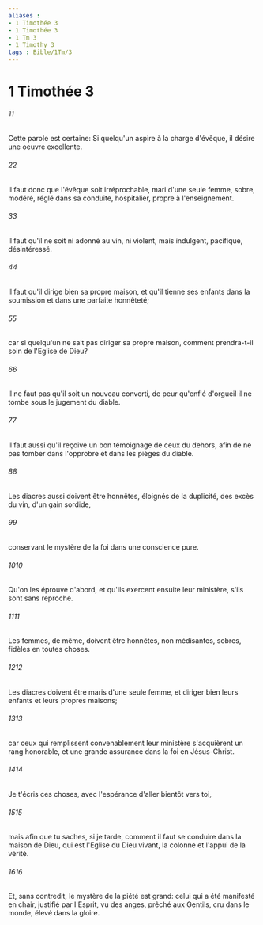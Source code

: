 ```yaml
---
aliases : 
- 1 Timothée 3
- 1 Timothée 3
- 1 Tm 3
- 1 Timothy 3
tags : Bible/1Tm/3
---
```


# 1 Timothée 3

###### 11
Cette parole est certaine: Si quelqu'un aspire à la charge d'évêque, il désire une oeuvre excellente.
###### 22
Il faut donc que l'évêque soit irréprochable, mari d'une seule femme, sobre, modéré, réglé dans sa conduite, hospitalier, propre à l'enseignement.
###### 33
Il faut qu'il ne soit ni adonné au vin, ni violent, mais indulgent, pacifique, désintéressé.
###### 44
Il faut qu'il dirige bien sa propre maison, et qu'il tienne ses enfants dans la soumission et dans une parfaite honnêteté;
###### 55
car si quelqu'un ne sait pas diriger sa propre maison, comment prendra-t-il soin de l'Eglise de Dieu?
###### 66
Il ne faut pas qu'il soit un nouveau converti, de peur qu'enflé d'orgueil il ne tombe sous le jugement du diable.
###### 77
Il faut aussi qu'il reçoive un bon témoignage de ceux du dehors, afin de ne pas tomber dans l'opprobre et dans les pièges du diable.
###### 88
Les diacres aussi doivent être honnêtes, éloignés de la duplicité, des excès du vin, d'un gain sordide,
###### 99
conservant le mystère de la foi dans une conscience pure.
###### 1010
Qu'on les éprouve d'abord, et qu'ils exercent ensuite leur ministère, s'ils sont sans reproche.
###### 1111
Les femmes, de même, doivent être honnêtes, non médisantes, sobres, fidèles en toutes choses.
###### 1212
Les diacres doivent être maris d'une seule femme, et diriger bien leurs enfants et leurs propres maisons;
###### 1313
car ceux qui remplissent convenablement leur ministère s'acquièrent un rang honorable, et une grande assurance dans la foi en Jésus-Christ.
###### 1414
Je t'écris ces choses, avec l'espérance d'aller bientôt vers toi,
###### 1515
mais afin que tu saches, si je tarde, comment il faut se conduire dans la maison de Dieu, qui est l'Eglise du Dieu vivant, la colonne et l'appui de la vérité.
###### 1616
Et, sans contredit, le mystère de la piété est grand: celui qui a été manifesté en chair, justifié par l'Esprit, vu des anges, prêché aux Gentils, cru dans le monde, élevé dans la gloire.
